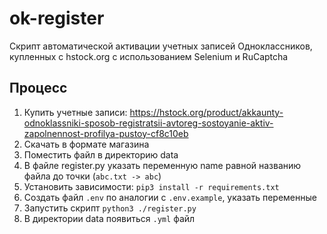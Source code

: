 # ok-register

Скрипт автоматической активации учетных записей Одноклассников, купленных с hstock.org с использованием Selenium и RuCaptcha

## Процесс

1. Купить учетные записи: https://hstock.org/product/akkaunty-odnoklassniki-sposob-registratsii-avtoreg-sostoyanie-aktiv-zapolnennost-profilya-pustoy-cf8c10eb
2. Скачать в формате магазина
3. Поместить файл в директорию data
4. В файле register.py указать переменную name равной названию файла до точки (`abc.txt -> abc`)
5. Установить зависимости: `pip3 install -r requirements.txt`
6. Создать файл `.env` по аналогии с `.env.example`, указать переменные
7. Запустить скрипт `python3 ./register.py`
8. В директории data появиться `.yml` файл